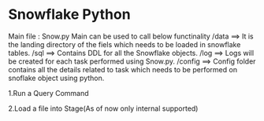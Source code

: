 # Snowflake Python
Main file : Snow.py
Main can be used to call below functinality
/data ==> It is the landing directory of the fiels which needs to be loaded in snowflake tables.
/sql ==> Contains DDL for all the Snowflake objects.
/log ==> Logs will be created for each task performed using Snow.py.
/config ==> Config folder contains all the details related to task which needs to be performed on snoflake object using python.

  1.Run a Query Command
  
  2.Load a file into Stage(As of now only internal supported)
  

